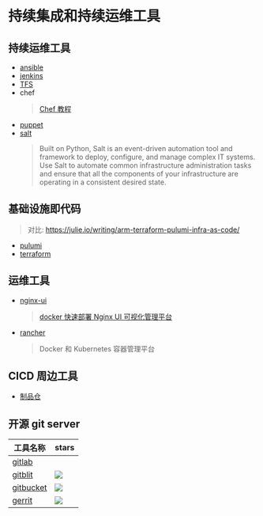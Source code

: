 # 持续集成和持续运维工具

## 持续运维工具

- [ansible](https://www.ansible.com/)
- [jenkins](https://www.jenkins.io/zh/)
- [TFS](https://visualstudio.microsoft.com/zh-hans/tfs/)
- chef
  > [Chef 教程](https://www.lidihuo.com/chef/chef-index.html)
- [puppet](https://www.puppet.com/)
- [salt](https://github.com/saltstack/salt)
  > Built on Python, Salt is an event-driven automation tool and framework to deploy, configure, and manage complex IT systems. Use Salt to automate common infrastructure administration tasks and ensure that all the components of your infrastructure are operating in a consistent desired state.

## 基础设施即代码

> 对比: https://julie.io/writing/arm-terraform-pulumi-infra-as-code/

- [pulumi](https://www.pulumi.com/docs/get-started/)
- [terraform](https://www.terraform.io/docs/index.html)

## 运维工具

- [nginx-ui](https://nginxui.com/zh_CN/guide/about.html)
  > [docker 快速部署 Nginx UI 可视化管理平台](https://mp.weixin.qq.com/s/HYlkIfj8Cg2znmgc84s2MQ)
- [rancher](https://www.rancher.com/)
  > Docker 和 Kubernetes 容器管理平台

## CICD 周边工具

- [制品仓](https://jfrog.com/)

## 开源 git server

| 工具名称                                    | stars                                                                         |
| ------------------------------------------- | ----------------------------------------------------------------------------- |
| [gitlab](https://about.gitlab.com/)         |                                                                               |
| [gitblit](http://gitblit.com/)              | ![](https://img.shields.io/github/stars/gitblit-org/gitblit?style=social)     |
| [gitbucket](https://gitbucket.github.io/)   | ![](https://img.shields.io/github/stars/gitbucket/gitbucket?style=social)     |
| [gerrit](https://www.gerritcodereview.com/) | ![](https://img.shields.io/github/stars/GerritCodeReview/gerrit?style=social) |
